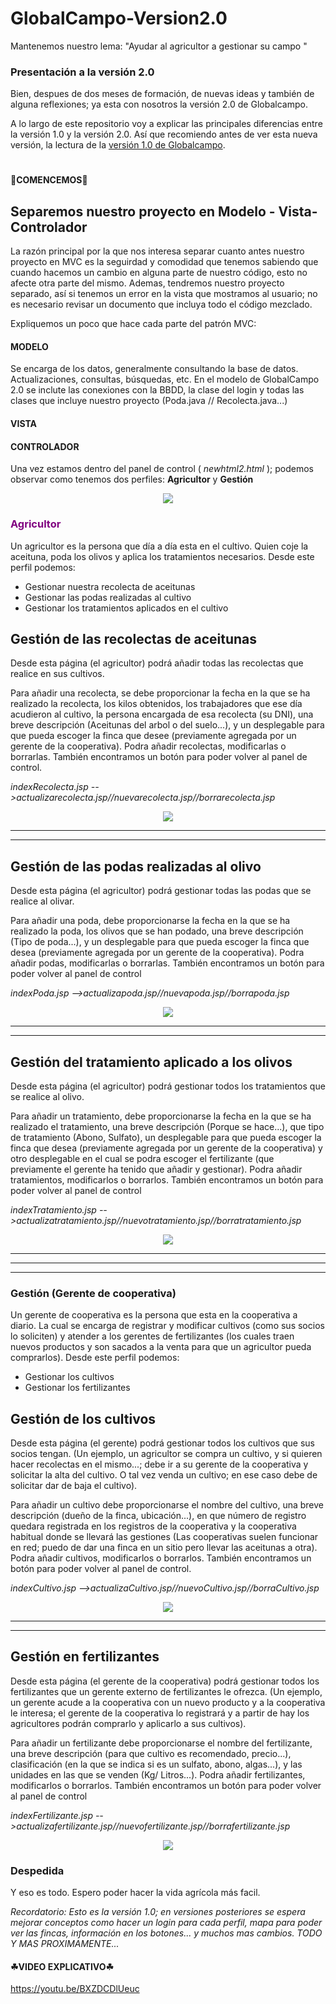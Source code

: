 # GlobalCampo-Version2.0
Mantenemos nuestro lema: "Ayudar al agricultor a gestionar su campo "

### Presentación a la versión 2.0

Bien, despues de dos meses de formación, de nuevas ideas y también de alguna reflexiones; ya esta con nosotros la versión 2.0 de Globalcampo.

A lo largo de este repositorio voy a explicar las principales diferencias entre la versión 1.0 y la versión 2.0. Así que recomiendo antes de ver esta nueva versión, la lectura de la [versión 1.0 de Globalcampo](https://github.com/ivanperezmolina/GlobalCampo-Version1.0).

#

#### 🌲COMENCEMOS🌲


## Separemos nuestro proyecto en Modelo - Vista- Controlador

La razón principal por la que nos interesa separar cuanto antes nuestro proyecto en MVC es la seguirdad y comodidad que tenemos sabiendo que cuando hacemos un cambio en alguna parte de nuestro código, esto no afecte otra parte del mismo.
Ademas, tendremos nuestro proyecto separado, así si tenemos un error en la vista que mostramos al usuario; no es necesario revisar un documento que incluya todo el código mezclado.

Expliquemos un poco que hace cada parte del patrón MVC:

#### MODELO

Se encarga de los datos, generalmente consultando la base de datos. Actualizaciones, consultas, búsquedas, etc. 
En el modelo de GlobalCampo 2.0 se inclute las conexiones con la BBDD, la clase del login y todas las clases que incluye nuestro proyecto (Poda.java // Recolecta.java...)

#### VISTA

#### CONTROLADOR

Una vez estamos dentro del panel de control ( _newhtml2.html_ ); podemos observar como tenemos dos perfiles: **Agricultor** y **Gestión**

<p align="center"> 

<img src="Fotos/2.png">

</p>


### <p style="color:purple">Agricultor</p>

Un agricultor es la persona que día a día esta en el cultivo. Quien coje la aceituna, poda los olivos y aplica los tratamientos necesarios. Desde este perfil podemos:
* Gestionar nuestra recolecta de aceitunas
* Gestionar las podas realizadas al cultivo
* Gestionar los tratamientos aplicados en el cultivo



## Gestión de las recolectas de aceitunas

Desde esta página (el agricultor) podrá añadir todas las recolectas que realice en sus cultivos. 

Para añadir una recolecta, se debe proporcionar la fecha en la que se ha realizado la recolecta, los kilos obtenidos, los trabajadores que ese día acudieron al cultivo, la persona encargada de esa recolecta (su DNI), una breve descripción (Aceitunas del arbol o del suelo...), y un desplegable para que pueda escoger la finca que desee (previamente agregada por un gerente de la cooperativa). Podra añadir recolectas, modificarlas o borrarlas. También encontramos un botón para poder volver al panel de control.

_indexRecolecta.jsp -->actualizarecolecta.jsp//nuevarecolecta.jsp//borrarecolecta.jsp_
<p align="center"> 

<img src="Fotos/3.png">

</p>

<hr><hr>

## Gestión de las podas realizadas al olivo

Desde esta página (el agricultor) podrá gestionar todas las podas que se realice al olivar.

 Para añadir una poda, debe proporcionarse la fecha en la que se ha realizado la poda, los olivos que se han podado, una breve descripción (Tipo de poda...), y un desplegable para que pueda escoger la finca que desea (previamente agregada por un gerente de la cooperativa). Podra añadir podas, modificarlas o borrarlas. También encontramos un botón para poder volver al panel de control

_indexPoda.jsp -->actualizapoda.jsp//nuevapoda.jsp//borrapoda.jsp_
<p align="center"> 

<img src="Fotos/4.png">

</p>

<hr><hr>

## Gestión del tratamiento aplicado a los olivos

Desde esta página (el agricultor) podrá gestionar todos los tratamientos que se realice al olivo. 

Para añadir un tratamiento, debe proporcionarse la fecha en la que se ha realizado el tratamiento, una breve descripción (Porque se hace...), que tipo de tratamiento (Abono, Sulfato), un desplegable para que pueda escoger la finca que desea (previamente agregada por un gerente de la cooperativa) y otro desplegable en el cual se podra escoger el fertilizante (que previamente el gerente ha tenido que añadir y gestionar). Podra añadir tratamientos, modificarlos o borrarlos. También encontramos un botón para poder volver al panel de control

_indexTratamiento.jsp -->actualizatratamiento.jsp//nuevotratamiento.jsp//borratratamiento.jsp_
<p align="center"> 

<img src="Fotos/5.png">

</p>

<hr><hr><hr>

### Gestión (Gerente de cooperativa)

Un gerente de cooperativa es la persona que esta en la cooperativa a diario. La cual se encarga de registrar y modificar cultivos (como sus socios lo soliciten) y atender a los gerentes de fertilizantes (los cuales traen nuevos productos y son sacados a la venta para que un agricultor pueda comprarlos). Desde este perfil podemos:
* Gestionar los cultivos
* Gestionar los fertilizantes





## Gestión de los cultivos

Desde esta página (el gerente) podrá gestionar todos los cultivos que sus socios tengan. (Un ejemplo, un agricultor se compra un cultivo, y si quieren hacer recolectas en el mismo...; debe ir a su gerente de la cooperativa y solicitar la alta del cultivo. O tal vez venda un cultivo; en ese caso debe de solicitar dar de baja el cultivo).

Para añadir un cultivo debe proporcionarse el nombre del cultivo, una breve descripción (dueño de la finca, ubicación...), en que número de registro quedara registrada en los registros de la cooperativa y la cooperativa habitual donde se llevará las gestiones (Las cooperativas suelen funcionar en red; puedo de dar una finca en un sitio pero llevar las aceitunas a otra). Podra añadir cultivos, modificarlos o borrarlos. También encontramos un botón para poder volver al panel de control.

_indexCultivo.jsp -->actualizaCultivo.jsp//nuevoCultivo.jsp//borraCultivo.jsp_
<p align="center"> 

<img src="Fotos/6.png">

</p>

<hr><hr>

## Gestión en fertilizantes

Desde esta página (el gerente de la cooperativa) podrá gestionar todos los fertilizantes que un gerente externo de fertilizantes le ofrezca. (Un ejemplo, un gerente acude a la cooperativa con un nuevo producto y a la cooperativa le interesa; el gerente de la cooperativa lo registrará y a partir de hay los agricultores podrán comprarlo y aplicarlo a sus cultivos).

Para añadir un fertilizante debe proporcionarse el nombre del fertilizante, una breve descripción (para que cultivo es recomendado, precio...), clasificación (en la que se indica si es un sulfato, abono, algas...), y las unidades en las que se venden (Kg/ Litros...). Podra añadir fertilizantes, modificarlos o borrarlos. También encontramos un botón para poder volver al panel de control

_indexFertilizante.jsp -->actualizafertilizante.jsp//nuevofertilizante.jsp//borrafertilizante.jsp_
<p align="center"> 

<img src="Fotos/7.png">

</p>

### Despedida
Y eso es todo. Espero poder hacer la vida agrícola más facil. 

_Recordatorio: Esto es la versión 1.0; en versiones posteriores se espera mejorar conceptos como hacer un login para cada perfil, mapa para poder ver las fincas, información en los botones... y muchos mas cambios. TODO Y MAS PROXIMAMENTE..._

#### ☘VIDEO EXPLICATIVO☘

https://youtu.be/BXZDCDlUeuc



